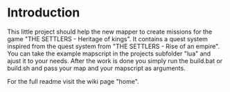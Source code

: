 # Introduction

This little project should help the new mapper to create missions for the game "THE SETTLERS - Heritage of kings". It contains a quest
system inspired from the quest system from "THE SETTLERS - Rise of an empire". You can take the example mapscript in the projects 
subfolder "lua" and ajust it to your needs. After the work is done you simply run the build.bat or build.sh and pass your map and
your mapscript as arguments.

For the full readme visit the wiki page "home".